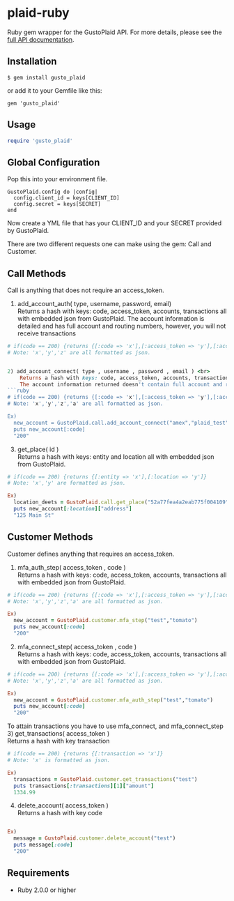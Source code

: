 # plaid-ruby

Ruby gem wrapper for the GustoPlaid API. For more details, please see the [full API documentation](https://plaid.com/docs).

## Installation

```
$ gem install gusto_plaid
```

or add it to your Gemfile like this:

```
gem 'gusto_plaid'
```

## Usage

```ruby
require 'gusto_plaid'
```
## Global Configuration
Pop this into your environment file.
```
GustoPlaid.config do |config|
  config.client_id = keys[CLIENT_ID]
  config.secret = keys[SECRET]
end
```

Now create a YML file that has your CLIENT_ID and your SECRET provided by GustoPlaid.

There are two different requests one can make using the gem: Call and Customer.

## Call Methods

Call is anything that does not require an access_token.

1) add_account_auth( type, username, password, email) <br>
    Returns a hash with keys: code, access_token, accounts, transactions all with embedded json from GustoPlaid.
    The account information is detailed and has full account and routing numbers, however, you will
    not receive transactions
```ruby
# if(code == 200) {returns {[:code => 'x'],[:access_token => 'y'],[:accounts => 'z']}
# Note: 'x','y','z' are all formatted as json.


2) add_account_connect( type , username , password , email ) <br>
    Returns a hash with keys: code, access_token, accounts, transactions all with embedded json from GustoPlaid.
    The account information returned doesn't contain full account and routing numbers
```ruby
# if(code == 200) {returns {[:code => 'x'],[:access_token => 'y'],[:accounts => 'z'],[:transactions => 'a']}
# Note: 'x','y','z','a' are all formatted as json.

Ex)
  new_account = GustoPlaid.call.add_account_connect("amex","plaid_test","plaid_good","test@gmail.com")
  puts new_account[:code]
  "200"
```
3) get_place( id ) <br>
     Returns a hash with keys: entity and location all with embedded json from GustoPlaid.
```ruby
# if(code == 200) {returns {[:entity => 'x'],[:location => 'y']}
# Note: 'x','y' are formatted as json.

Ex)
  location_deets = GustoPlaid.call.get_place("52a77fea4a2eab775f004109")
  puts new_account[:location]["address"]
  "125 Main St"
```

## Customer Methods

Customer defines anything that requires an access_token.

1) mfa_auth_step( access_token , code ) <br>
    Returns a hash with keys: code, access_token, accounts, transactions all with embedded json from GustoPlaid.
```ruby
# if(code == 200) {returns {[:code => 'x'],[:access_token => 'y'],[:accounts => 'z'],[:transactions => 'a']}
# Note: 'x','y','z','a' are all formatted as json.

Ex)
  new_account = GustoPlaid.customer.mfa_step("test","tomato")
  puts new_account[:code]
  "200"
```

2) mfa_connect_step( access_token , code ) <br>
    Returns a hash with keys: code, access_token, accounts, transactions all with embedded json from GustoPlaid.
```ruby
# if(code == 200) {returns {[:code => 'x'],[:access_token => 'y'],[:accounts => 'z'],[:transactions => 'a']}
# Note: 'x','y','z','a' are all formatted as json.

Ex)
  new_account = GustoPlaid.customer.mfa_auth_step("test","tomato")
  puts new_account[:code]
  "200"
```

To attain transactions you have to use mfa_connect, and mfa_connect_step
3) get_transactions( access_token ) <br>
    Returns a hash with key transaction
```ruby
# if(code == 200) {returns {[:transaction => 'x']}
# Note: 'x' is formatted as json.

Ex)
  transactions = GustoPlaid.customer.get_transactions("test")
  puts transactions[:transactions][1]["amount"]
  1334.99
```

4) delete_account( access_token ) <br>
    Returns a hash with key code
```ruby

Ex)
  message = GustoPlaid.customer.delete_account("test")
  puts message[:code]
  "200"
```

## Requirements

* Ruby 2.0.0 or higher
